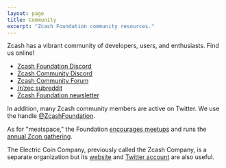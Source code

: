 ```yaml
---
layout: page
title: Community
excerpt: "Zcash Foundation community resources."
---
```


Zcash has a vibrant community of developers, users, and enthusiasts. Find us online!

- [Zcash Foundation Discord](https://discord.gg/na6QZNd)
- [Zcash Community Discord](https://discorda.gg/PhJY6Pm)
- [Zcash Community Forum](https://forum.zcashcommunity.com/)
- [/r/zec subreddit](https://reddit.com/r/zec)
- [Zcash Foundation newsletter](https://buttondown.email/zcashfoundation)

In addition, many Zcash community members are active on Twitter. We use the handle [@ZcashFoundation](https://twitter.com/zcashfoundation).

As for "meatspace," the Foundation [encourages meetups](https://www.zfnd.org/meetups/) and runs the [annual Zcon gathering](https://www.zfnd.org/zcon/).

The Electric Coin Company, previously called the Zcash Company, is a separate organization but its [website](https://electriccoin.co/) and [Twitter account](https://twitter.com/electriccoinco) are also useful.
